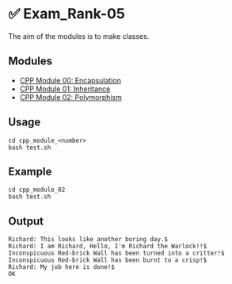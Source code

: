 # ✅ Exam_Rank-05
The aim of the modules is to make classes.
## Modules
- [CPP Module 00: Encapsulation](https://github.com/rbiodies/examrank-05/tree/main/cpp_module_00)
- [CPP Module 01: Inheritance](https://github.com/rbiodies/examrank-05/tree/main/cpp_module_01)
- [CPP Module 02: Polymorphism](https://github.com/rbiodies/examrank-05/tree/main/cpp_module_02)
## Usage
```
cd cpp_module_<number>
bash test.sh
```
## Example
```
cd cpp_module_02
bash test.sh
```
## Output
```
Richard: This looks like another boring day.$
Richard: I am Richard, Hello, I'm Richard the Warlock!!$
Inconspicuous Red-brick Wall has been turned into a critter!$
Inconspicuous Red-brick Wall has been burnt to a crisp!$
Richard: My job here is done!$
OK
```
